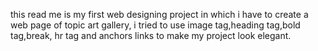 this read me is my first web designing project in which i have to create a web page of topic art gallery, i tried to use image tag,heading tag,bold tag,break, hr tag and anchors links to make my project look elegant.
